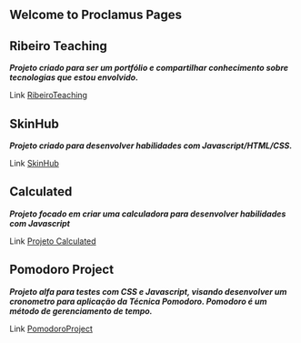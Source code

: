 ## Welcome to Proclamus Pages

## Ribeiro Teaching

***Projeto criado para ser um portfólio e compartilhar conhecimento sobre tecnologias que estou envolvido.***

Link [RibeiroTeaching](https://proclamus.github.io/ribeiroteaching/)

## SkinHub

***Projeto criado para desenvolver habilidades com Javascript/HTML/CSS.***

Link [SkinHub](https://proclamus.github.io/SkinHub/)

## Calculated 

***Projeto focado em criar uma calculadora para desenvolver habilidades com Javascript***

Link [Projeto Calculated](https://proclamus.github.io/Calculated/calculated.html)

## Pomodoro Project

***Projeto alfa para testes com CSS e Javascript, visando desenvolver um cronometro para aplicação da Técnica Pomodoro. Pomodoro é um método de gerenciamento de tempo.***

Link [PomodoroProject](https://proclamus.github.io/PomodoroProject/)

